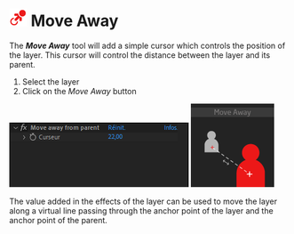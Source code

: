 # ![move away Icon](img\duik-icons\automation\moveaway-icon-r.png) Move Away

The ***Move Away*** tool will add a simple cursor which controls the position of the layer. This cursor will control the distance between the layer and its parent.

1. Select the layer
2. Click on the *Move Away* button

![MoveAway panel](img\duik-screenshots\S-Rigging\S-Rigging-Automations\MoveAway-effects.PNG)
![MoveAway example](img\duik-screenshots\S-Rigging\S-Rigging-Automations\automation-illustration\moveaway-example.png)

The value added in the effects of the layer can be used to move the layer along a virtual line passing through the anchor point of the layer and the anchor point of the parent.
